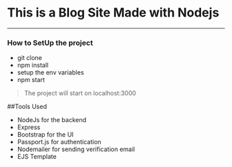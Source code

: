 # This is a Blog Site Made with Nodejs

---

### How to SetUp the project 

* git clone <repo url>
* npm install
* setup the env variables
* npm start
> The project will start on localhost:3000
  
##Tools Used

  * NodeJs for the backend
  * Express
  * Bootstrap for the UI
  * Passport.js for authentication
  * Nodemailer for sending verification email
  * EJS Template
  
